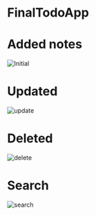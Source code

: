 # FinalTodoApp
# Added notes
![Initial](https://user-images.githubusercontent.com/92968057/168479372-4150a1a9-13c3-4cde-8c8e-16add298a118.gif)
# Updated
![update](https://user-images.githubusercontent.com/92968057/168479896-50e28ead-f82d-4f63-9551-2c362745a15c.gif)
# Deleted
![delete](https://user-images.githubusercontent.com/92968057/168479922-00847d77-64ce-4dd2-a783-0c894cbc29b8.gif)
# Search
![search](https://user-images.githubusercontent.com/92968057/168479936-72947243-21a9-4410-85f0-3cd288b2ba68.gif)

